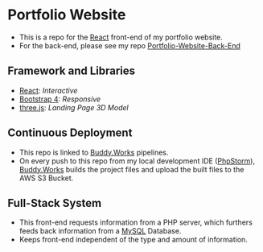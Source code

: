 # Portfolio Website
* This is a repo for the [React](https://reactjs.org/) front-end of my portfolio website. 
* For the back-end, please see my repo [Portfolio-Website-Back-End](https://github.com/pierrebeasley/Portfolio-Website-Back-End)

## Framework and Libraries
* [React](https://reactjs.org/): *Interactive*
* [Bootstrap 4](https://getbootstrap.com/): *Responsive*
* [three.js](https://threejs.org/): *Landing Page 3D Model*

## Continuous Deployment
* This repo is linked to [Buddy.Works](https://app.buddy.works/) pipelines. 
* On every push to this repo from my local development IDE ([PhpStorm](https://www.jetbrains.com/phpstorm/)), [Buddy.Works](https://app.buddy.works/) builds the project files and upload the built files to the AWS S3 Bucket. 

## Full-Stack System
* This front-end requests information from a PHP server, which furthers feeds back information from a [MySQL](https://www.mysql.com/) Database. 
* Keeps front-end independent of the type and amount of information. 

